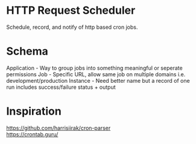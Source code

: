 # HTTP Request Scheduler

Schedule, record, and notify of http based cron jobs.

# Schema

Application - Way to group jobs into something meaningful or seperate permissions
Job - Specific URL, allow same job on multiple domains i.e. development/production
Instance - Need better name but a record of one run includes success/failure status + output

# Inspiration

https://github.com/harrisiirak/cron-parser \
https://crontab.guru/

